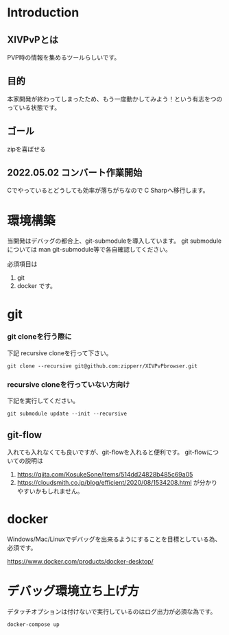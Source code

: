 # Introduction
## XIVPvPとは
PVP時の情報を集めるツールらしいです。

## 目的
本家開発が終わってしまったため、もう一度動かしてみよう！という有志をつのっている状態です。

## ゴール
zipを喜ばせる

## 2022.05.02 コンバート作業開始

Cでやっているとどうしても効率が落ちがちなので
C Sharpへ移行します。

# 環境構築
当開発はデバッグの都合上、git-submoduleを導入しています。
git submoduleについては man git-submodule等で各自確認してください。

必須項目は
1. git
2. docker
です。

# git

### git cloneを行う際に

下記 recursive cloneを行って下さい。

```shell
git clone --recursive git@github.com:zipperr/XIVPvPbrowser.git
```

### recursive cloneを行っていない方向け
下記を実行してください。

```shell
git submodule update --init --recursive
```

## git-flow
入れても入れなくても良いですが、git-flowを入れると便利です。
git-flowについての説明は
1. https://qiita.com/KosukeSone/items/514dd24828b485c69a05
2. https://cloudsmith.co.jp/blog/efficient/2020/08/1534208.html
が分かりやすいかもしれません。

# docker
Windows/Mac/Linuxでデバッグを出来るようにすることを目標としている為、必須です。

https://www.docker.com/products/docker-desktop/

# デバッグ環境立ち上げ方
デタッチオプションは付けないで実行しているのはログ出力が必須な為です。

```shell
docker-compose up
```